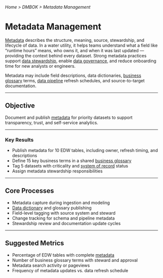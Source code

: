 *Home > DMBOK > Metadata Management*

# Metadata Management

[Metadata](../glossary.md#metadata) describes the structure, meaning, source, stewardship, and lifecycle of data. In a water utility, it helps teams understand what a field like “runtime hours” means, who owns it, and when it was last updated — providing the context behind every dataset. Strong metadata practices support [data stewardship](../glossary.md#stewardship), enable [data governance](../glossary.md#data-governance), and reduce onboarding time for new analysts or engineers.

Metadata may include field descriptions, data dictionaries, [business glossary](../glossary.md#business-glossary) terms, [data pipeline](../glossary.md#data-pipeline) refresh schedules, and source-to-target documentation.

---

## Objective

Document and publish [metadata](../glossary.md#metadata) for priority datasets to support transparency, trust, and self-service analytics.

---

### Key Results

- Publish metadata for 10 EDW tables, including owner, refresh timing, and descriptions  
- Define 15 key business terms in a shared [business glossary](../glossary.md#business-glossary)  
- Tag 5 datasets with criticality and [system of record](../glossary.md#system-of-record) status  
- Assign metadata stewardship responsibilities  

---

## Core Processes

- Metadata capture during ingestion and modeling  
- [Data dictionary](../glossary.md#data-dictionary) and glossary publishing  
- Field-level tagging with source system and steward  
- Change tracking for schema and pipeline metadata  
- Stewardship review and documentation update cycles  

---

## Suggested Metrics

- Percentage of EDW tables with complete [metadata](../glossary.md#metadata)  
- Number of business glossary terms with steward and approval  
- Metadata search activity or pageviews  
- Frequency of metadata updates vs. data refresh schedule


